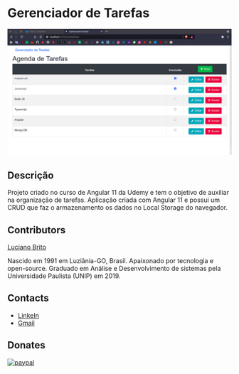 # Gerenciador de Tarefas

![](./src/assets/gerenciador-de-tarefas.png)

## Descrição

Projeto criado no curso de Angular 11 da Udemy e tem o objetivo de auxiliar na organização de tarefas. Aplicação criada com Angular 11 e possui um CRUD que faz o armazenamento os dados no Local Storage do navegador.


## Contributors

[Luciano Brito](https://github.com/LucianoAparecidoBritoGuedes/)

Nascido em 1991 em Luziânia-GO, Brasil. Apaixonado por tecnologia e open-source. Graduado em Análise e Desenvolvimento de sistemas pela Universidade Paulista (UNIP) em 2019.


## Contacts

- [LinkeIn](https://www.linkedin.com/in/luciano-brito-76379374/)
- [Gmail](lucianobrito.dev@gmail.com)


## Donates

[![paypal](https://www.paypalobjects.com/en_US/i/btn/btn_donateCC_LG.gif)](https://www.paypal.com/cgi-bin/webscr?cmd=_s-xclic&hosted_button_id=RXA28WZH3XF4E)
